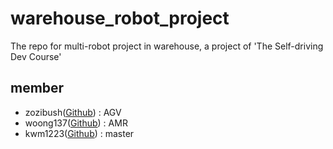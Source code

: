# warehouse_robot_project
The repo for multi-robot project in warehouse, a project of 'The Self-driving Dev Course'

## member

- zozibush([Github](https://github.com/zozibush)) : AGV
- woong137([Github](https://github.com/woong137)) : AMR
- kwm1223([Github](https://github.com/kwm1223)) : master

